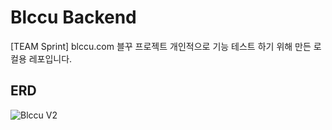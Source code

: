 # Blccu Backend

[TEAM Sprint] blccu.com
블꾸 프로젝트
개인적으로 기능 테스트 하기 위해 만든 로컬용 레포입니다.

## ERD


![Blccu V2](https://github.com/do-huni/Sprint-blccu-local/assets/119511836/ffd4ef8d-88f3-4384-8def-8ebc22e16373)
